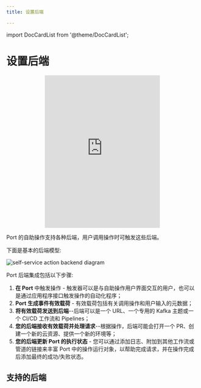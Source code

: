 ```yaml
---
title: 设置后端

---
```


import DocCardList from '@theme/DocCardList';

# 设置后端

<center>

<iframe width="60%" height="400" src="https://www.youtube.com/embed/cU7W3xYbsEw" title="YouTube video player" frameborder="0" allow="accelerometer; autoplay; clipboard-write; encrypted-media; gyroscope; picture-in-picture; web-share" allowfullscreen allow="fullscreen;"></iframe>

</center>

Port 的自助操作支持各种后端，用户调用操作时可触发这些后端。

下面是基本的后端模型: 

![self-service action backend diagram](../../../static/img/self-service-actions/setup-backend/backend-flow-diagram.png)

Port 后端集成包括以下步骤: 

1. **在 Port** 中触发操作 - 触发器可以是与自助操作用户界面交互的用户，也可以是通过应用程序接口触发操作的自动化程序；
2. **Port 生成事件有效载荷** - 有效载荷包括有关调用操作和用户输入的元数据；
3. **将有效载荷发送到后端**--后端可以是一个 URL、一个专用的 Kafka 主题或一个 CI/CD 工作流和 Pipelines；
4. **您的后端接收有效载荷并处理请求**--根据操作，后端可能会打开一个 PR、创建一个新的云资源、提供一个新的环境等；
5. **您的后端更新 Port 的执行状态** - 您可以通过添加日志、附加到其他工作流或管道的链接来丰富 Port 中的操作运行对象，以帮助完成请求，并在操作完成后添加最终的成功/失败状态。

## 支持的后端

<DocCardList/>